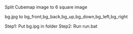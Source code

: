 Split Cubemap image to 6 square image

bg.jpg to bg_front,bg_back,bg_up,bg_down,bg_left,bg_right



Step1: Put bg.ipg in folder
Step2: Run run.bat
